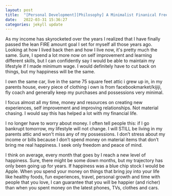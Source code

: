 ```yaml
---
layout: post
title:  "[Personal Development][Philosophy] A Minimalist Finanical Freedom Mindset"
date:   2022-03-31 15:36:27
categories: jekyll update
---
```



As my income has skyrocketed over the years I realized that I have finally passed the lean FIRE amount goal I set for myself all those years ago. Looking at how I lived back then and how I live now, it's pretty much the same. Sure, I spend a lot more now on self improvement and learning different skills, but I can confidently say I would be able to maintain my lifestyle if I made minimum wage. I would definitely have to cut back on things, but my happiness will be the same.

I own the same car, live in the same 75 square feet attic i grew up in, in my parents house, every piece of clothing i own is from facebookmarket/kijiji, fly coach and generally keep my purchases and possessions very minimal.

I focus almost all my time, money and resources on creating new experiences, self improvement and improving relationships. Not material chasing. I would say this has helped a lot with my financial life. 

I no longer have to worry about money. I often tell people this: if I go bankrupt tomorrow, my lifestyle will not change. I will STILL be living in my parents attic and won't miss any of my possessions.  I don’t stress about my income or bills because I don’t spend money on material items that don’t bring me real happiness. I seek only freedom and peace of mind.

I think on average, every month that goes by I reach a new level of happiness. Sure, there might be some down months, but my trajectory has only been going up for years. If happiness was a blue chip stock I would be Apple. When you spend your money on things that bring joy into your life like healthy foods, fun experiences, travel, personal growth and time with people that you love, I can guarantee that you will be happier (and richer) than when you spent money on the latest phones, TVs, clothes and cars.
